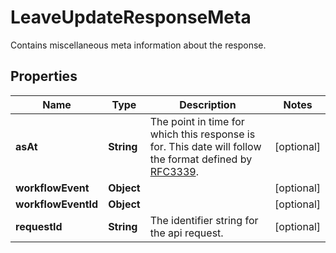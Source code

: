 

# LeaveUpdateResponseMeta

Contains miscellaneous meta information about the response.

## Properties

| Name | Type | Description | Notes |
|------------ | ------------- | ------------- | -------------|
|**asAt** | **String** | The point in time for which this response is for. This date will follow the format defined by [RFC3339](https://tools.ietf.org/html/rfc3339#section-5.6). |  [optional] |
|**workflowEvent** | **Object** |  |  [optional] |
|**workflowEventId** | **Object** |  |  [optional] |
|**requestId** | **String** | The identifier string for the api request. |  [optional] |



